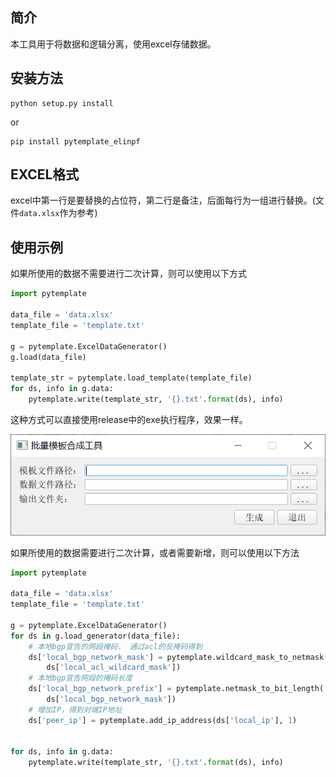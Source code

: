 ## 简介

本工具用于将数据和逻辑分离，使用excel存储数据。

## 安装方法

```
python setup.py install
```

or

```
pip install pytemplate_elinpf
```

## EXCEL格式

excel中第一行是要替换的占位符，第二行是备注，后面每行为一组进行替换。(文件`data.xlsx`作为参考)

## 使用示例

如果所使用的数据不需要进行二次计算，则可以使用以下方式

```py
import pytemplate

data_file = 'data.xlsx'
template_file = 'template.txt'

g = pytemplate.ExcelDataGenerator()
g.load(data_file)

template_str = pytemplate.load_template(template_file)
for ds, info in g.data:
    pytemplate.write(template_str, '{}.txt'.format(ds), info)
```

这种方式可以直接使用release中的exe执行程序，效果一样。

![](images/2.png)

如果所使用的数据需要进行二次计算，或者需要新增，则可以使用以下方法

```py
import pytemplate

data_file = 'data.xlsx'
template_file = 'template.txt'

g = pytemplate.ExcelDataGenerator()
for ds in g.load_generator(data_file):
    # 本地bgp宣告的网段掩码， 通过acl的反掩码得到
    ds['local_bgp_network_mask'] = pytemplate.wildcard_mask_to_netmask(
        ds['local_acl_wildcard_mask'])
    # 本地bgp宣告网段的掩码长度
    ds['local_bgp_network_prefix'] = pytemplate.netmask_to_bit_length(
        ds['local_bgp_network_mask'])
    # 增加IP，得到对端IP地址
    ds['peer_ip'] = pytemplate.add_ip_address(ds['local_ip'], 1)


for ds, info in g.data:
    pytemplate.write(template_str, '{}.txt'.format(ds), info)
```